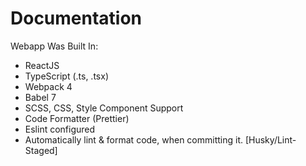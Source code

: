 # Documentation

Webapp Was Built In:

 * ReactJS
 * TypeScript (.ts, .tsx)
 * Webpack 4 
 * Babel 7
 * SCSS, CSS, Style Component Support
 * Code Formatter (Prettier)
 * Eslint configured
 * Automatically lint & format code, when committing it. [Husky/Lint-Staged]
